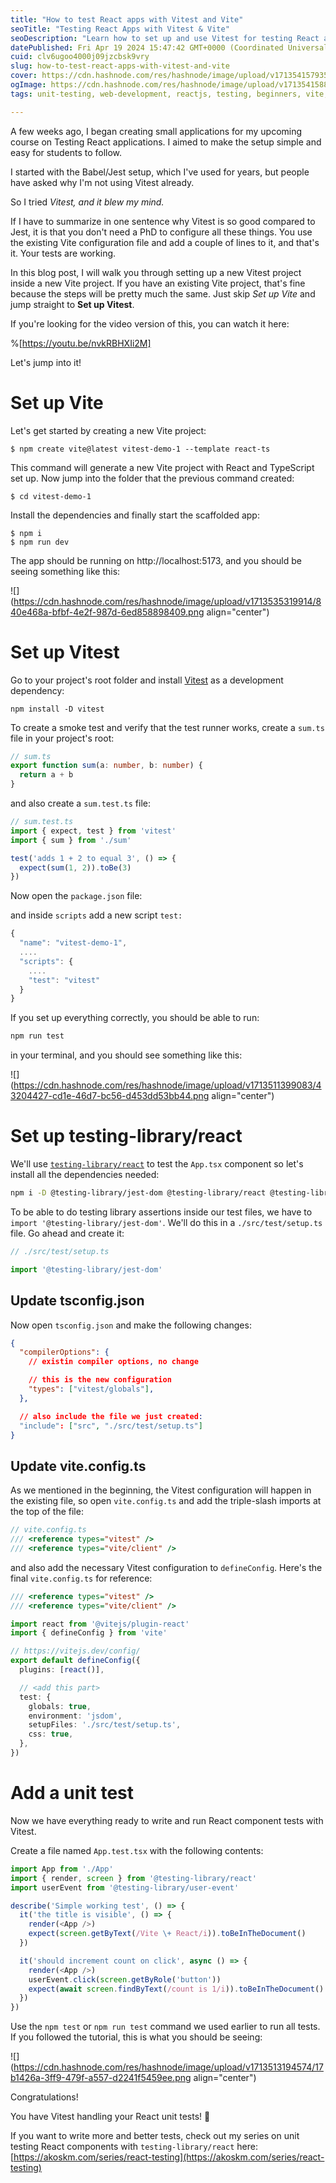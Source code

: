 ```yaml
---
title: "How to test React apps with Vitest and Vite"
seoTitle: "Testing React Apps with Vitest & Vite"
seoDescription: "Learn how to set up and use Vitest for testing React apps with Vite, making your testing process simple and efficient"
datePublished: Fri Apr 19 2024 15:47:42 GMT+0000 (Coordinated Universal Time)
cuid: clv6ugoo4000j09jzcbsk9vry
slug: how-to-test-react-apps-with-vitest-and-vite
cover: https://cdn.hashnode.com/res/hashnode/image/upload/v1713541579358/a59be8eb-b92c-4d8b-aa81-e3a9bea884b2.png
ogImage: https://cdn.hashnode.com/res/hashnode/image/upload/v1713541588447/d0c05cd1-6a71-4ad4-8382-9e223a4ef0f3.png
tags: unit-testing, web-development, reactjs, testing, beginners, vite, testing-library, vitest

---
```


A few weeks ago, I began creating small applications for my upcoming course on Testing React applications. I aimed to make the setup simple and easy for students to follow.

I started with the Babel/Jest setup, which I've used for years, but people have asked why I'm not using Vitest already.

So I tried *Vitest, and it blew my mind.*

If I have to summarize in one sentence why Vitest is so good compared to Jest, it is that you don't need a PhD to configure all these things. You use the existing Vite configuration file and add a couple of lines to it, and that's it. Your tests are working.

In this blog post, I will walk you through setting up a new Vitest project inside a new Vite project. If you have an existing Vite project, that's fine because the steps will be pretty much the same. Just skip *Set up Vite* and jump straight to **Set up Vitest**.

If you're looking for the video version of this, you can watch it here:

%[https://youtu.be/nvkRBHXIi2M] 

Let's jump into it!

# Set up Vite

Let's get started by creating a new Vite project:

```plaintext
$ npm create vite@latest vitest-demo-1 --template react-ts
```

This command will generate a new Vite project with React and TypeScript set up. Now jump into the folder that the previous command created:

```plaintext
$ cd vitest-demo-1
```

Install the dependencies and finally start the scaffolded app:

```plaintext
$ npm i
$ npm run dev
```

The app should be running on http://localhost:5173, and you should be seeing something like this:

![](https://cdn.hashnode.com/res/hashnode/image/upload/v1713535319914/840e468a-bfbf-4e2f-987d-6ed858898409.png align="center")

# Set up Vitest

Go to your project's root folder and install [Vitest](https://vitest.dev/) as a development dependency:

```plaintext
npm install -D vitest
```

To create a smoke test and verify that the test runner works, create a `sum.ts` file in your project's root:

```typescript
// sum.ts
export function sum(a: number, b: number) {
  return a + b
}
```

and also create a `sum.test.ts` file:

```typescript
// sum.test.ts
import { expect, test } from 'vitest'
import { sum } from './sum'

test('adds 1 + 2 to equal 3', () => {
  expect(sum(1, 2)).toBe(3)
})
```

Now open the `package.json` file:

and inside `scripts` add a new script `test:`

```typescript
{
  "name": "vitest-demo-1",
  ....
  "scripts": {
    ....
    "test": "vitest"
  }
}
```

If you set up everything correctly, you should be able to run:

```typescript
npm run test
```

in your terminal, and you should see something like this:

![](https://cdn.hashnode.com/res/hashnode/image/upload/v1713511399083/43204427-cd1e-46d7-bc56-d453dd53bb44.png align="center")

# Set up testing-library/react

We'll use [`testing-library/react`](https://testing-library.com/docs/react-testing-library/intro/) to test the `App.tsx` component so let's install all the dependencies needed:

```bash
npm i -D @testing-library/jest-dom @testing-library/react @testing-library/user-event jsdom
```

To be able to do testing library assertions inside our test files, we have to `import '@testing-library/jest-dom'`. We'll do this in a `./src/test/setup.ts` file. Go ahead and create it:

```typescript
// ./src/test/setup.ts

import '@testing-library/jest-dom'
```

## Update tsconfig.json

Now open `tsconfig.json` and make the following changes:

```json
{
  "compilerOptions": {
    // existin compiler options, no change

    // this is the new configuration
    "types": ["vitest/globals"],
  },

  // also include the file we just created:
  "include": ["src", "./src/test/setup.ts"]
}
```

## Update vite.config.ts

As we mentioned in the beginning, the Vitest configuration will happen in the existing file, so open `vite.config.ts` and add the triple-slash imports at the top of the file:

```typescript
// vite.config.ts
/// <reference types="vitest" />
/// <reference types="vite/client" />
```

and also add the necessary Vitest configuration to `defineConfig`. Here's the final `vite.config.ts` for reference:

```typescript
/// <reference types="vitest" />
/// <reference types="vite/client" />

import react from '@vitejs/plugin-react'
import { defineConfig } from 'vite'

// https://vitejs.dev/config/
export default defineConfig({
  plugins: [react()],

  // <add this part>
  test: {
    globals: true,
    environment: 'jsdom',
    setupFiles: './src/test/setup.ts',
    css: true,
  },
})
```

# Add a unit test

Now we have everything ready to write and run React component tests with Vitest.

Create a file named `App.test.tsx` with the following contents:

```typescript
import App from './App'
import { render, screen } from '@testing-library/react'
import userEvent from '@testing-library/user-event'

describe('Simple working test', () => {
  it('the title is visible', () => {
    render(<App />)
    expect(screen.getByText(/Vite \+ React/i)).toBeInTheDocument()
  })

  it('should increment count on click', async () => {
    render(<App />)
    userEvent.click(screen.getByRole('button'))
    expect(await screen.findByText(/count is 1/i)).toBeInTheDocument()
  })
})
```

Use the `npm test` or `npm run test` command we used earlier to run all tests. If you followed the tutorial, this is what you should be seeing:

![](https://cdn.hashnode.com/res/hashnode/image/upload/v1713513194574/17b1426a-3ff9-479f-a557-d2241f5459ee.png align="center")

Congratulations!

You have Vitest handling your React unit tests! 👏

If you want to write more and better tests, check out my series on unit testing React components with `testing-library/react` here: [https://akoskm.com/series/react-testing](https://akoskm.com/series/react-testing)